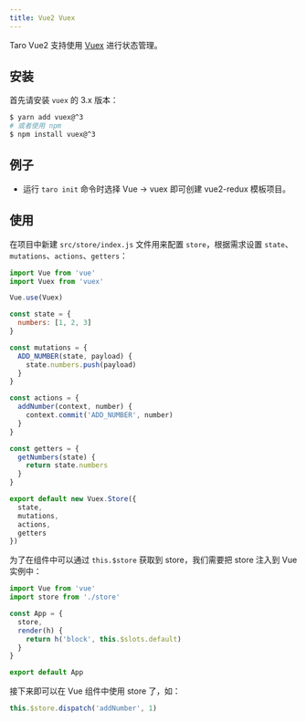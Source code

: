 ```yaml
---
title: Vue2 Vuex
---
```


Taro Vue2 支持使用 [Vuex](https://vuex.vuejs.org/) 进行状态管理。

## 安装

首先请安装 `vuex` 的 3.x 版本：

```bash
$ yarn add vuex@^3
# 或者使用 npm
$ npm install vuex@^3
```

## 例子

- 运行 `taro init` 命令时选择 Vue -> vuex 即可创建 vue2-redux 模板项目。

## 使用

在项目中新建 `src/store/index.js` 文件用来配置 `store`，根据需求设置 `state`、`mutations`、`actions`、`getters`：

```js title="src/store/index.js"
import Vue from 'vue'
import Vuex from 'vuex'

Vue.use(Vuex)

const state = {
  numbers: [1, 2, 3]
}

const mutations = {
  ADD_NUMBER(state, payload) {
    state.numbers.push(payload)
  }
}

const actions = {
  addNumber(context, number) {
    context.commit('ADD_NUMBER', number)
  }
}

const getters = {
  getNumbers(state) {
    return state.numbers
  }
}

export default new Vuex.Store({
  state,
  mutations,
  actions,
  getters
})
```

为了在组件中可以通过 `this.$store` 获取到 store，我们需要把 store 注入到 Vue 实例中：

```js title="src/app.js"
import Vue from 'vue'
import store from './store'

const App = {
  store,
  render(h) {
    return h('block', this.$slots.default)
  }
}

export default App
```

接下来即可以在 Vue 组件中使用 store 了，如：

```js
this.$store.dispatch('addNumber', 1)
```

